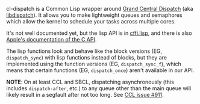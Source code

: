 cl-dispatch is a Common Lisp wrapper around [Grand Central Dispatch](http://en.wikipedia.org/wiki/Grand_Central_Dispatch) (aka [libdispatch](http://libdispatch.macosforge.org/)). It allows you to make lightweight queues and semaphores which allow the kernel to schedule your tasks across multiple cores.

It's not well documented yet, but the lisp API is in [cffi.lisp](http://github.com/sellout/cl-dispatch/blob/master/cffi.lisp), and there is also [Apple's documentation of the C API](http://developer.apple.com/library/mac/#documentation/Performance/Reference/GCD_libdispatch_Ref/Reference/reference.html).

The lisp functions look and behave like the block versions (EG, `dispatch_sync`) with lisp functions instead of blocks, but they are implemented using the function versions (EG, `dispatch_sync_f`), which means that certain functions (EG, `dispatch_once`) aren't available in our API.

**NOTE**: On at least CCL and SBCL, dispatching asynchronously (this includes `dispatch-after`, etc.) to any queue other than the main queue will likely result in a segfault after not too long. See [CCL issue #911](http://trac.clozure.com/ccl/ticket/911).
